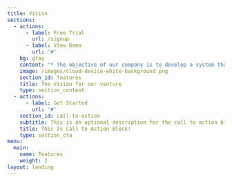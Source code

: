 ```yaml
---
title: Vision
sections:
  - actions:
      - label: Free Trial
        url: /signup
      - label: View Demo
        url: '#'
    bg: gray
    content: "* The objective of our company is to develop a system that effectively manages all\r the data related to the various events that take place in colleges and universities. The\rpurpose is to maintain a centralized database of all events related information.\n\n\n\n* We are going to provide solution\r from top level person of the handling an event to the bottom level person digitally\r with the transparent process\n\n\n\n* The\rgoal is to support various functions and processes necessary to manage the data\r efficiently. Our system can store, maintain and retrieve data from its database very\r efficiently and can be used for further analysis."
    image: /images/cloud-device-white-background.png
    section_id: features
    title: The Vision for our venture
    type: section_content
  - actions:
      - label: Get Started
        url: '#'
    section_id: call-to-action
    subtitle: This is an optional description for the call to action block.
    title: This Is Call to Action Block!
    type: section_cta
menu:
  main:
    name: Features
    weight: 2
layout: landing
---
```


